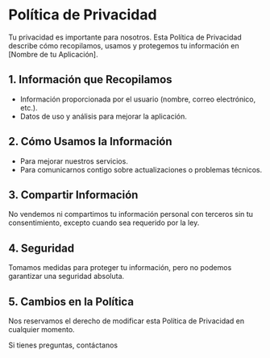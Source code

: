 # Política de Privacidad


Tu privacidad es importante para nosotros. Esta Política de Privacidad describe cómo recopilamos, usamos y protegemos tu información en [Nombre de tu Aplicación].

## 1. Información que Recopilamos
- Información proporcionada por el usuario (nombre, correo electrónico, etc.).
- Datos de uso y análisis para mejorar la aplicación.

## 2. Cómo Usamos la Información
- Para mejorar nuestros servicios.
- Para comunicarnos contigo sobre actualizaciones o problemas técnicos.

## 3. Compartir Información
No vendemos ni compartimos tu información personal con terceros sin tu consentimiento, excepto cuando sea requerido por la ley.

## 4. Seguridad
Tomamos medidas para proteger tu información, pero no podemos garantizar una seguridad absoluta.

## 5. Cambios en la Política
Nos reservamos el derecho de modificar esta Política de Privacidad en cualquier momento. 

Si tienes preguntas, contáctanos
